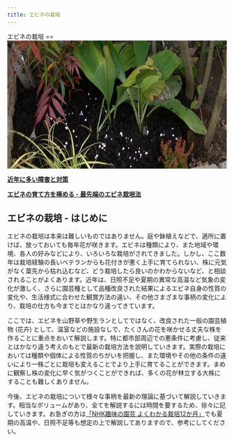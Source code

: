 ```yaml
---
title: エビネの栽培
---
```

<link rel="stylesheet" href="/assets/stylesheets/calanthe.css" />
エビネの栽培
==
<img style="display: block;" src="/assets/images/sai_fir.jpg" width="735" height="294" alt="エビネ (Calanthe) の栽培 - Ranyuen" />

<b><a href="calanthe/recent_failure_and_provision">近年に多い障害と対策</a></b>

<b><a href="calanthe/growings_calanthe_in_the_new_way">エビネの育て方を極める - 最先端のエビネ栽培法</a></b>

## エビネの栽培 - はじめに
エビネの栽培は本来は難しいものではありません。庭や鉢植えなどで、適所に置けば、放っておいても毎年花が咲きます。エビネは種類により、また地域や環境、各人の好みなどにより、いろいろな栽培がされてきました。しかし、ここ数年は栽培経験の長いベテランからも花付きが悪く上手に育てられない、株に元気がなく葉先から枯れ込むなど、どう栽培したら良いのかわからないなど、と相談されることがよくあります。近年は、日照不足や夏期の異常な高温など気象の変化が激しく、さらに園芸種として品種改良された結果によるエビネ自身の性質の変化や、生活様式に合わせた観賞方法の違い、その他さまざまな事柄の変化により、栽培の仕方も今までとはかなり違ってきています。

ここでは、エビネを山野草や野生ランとしてではなく、改良された一般の園芸植物 (花卉) として、温室などの施設なしで、たくさんの花を咲かせる丈夫な株を作ることに重点をおいて解説します。特に都市部周辺での悪条件に考慮し、従来とはかなり違う考えのもとで最新の栽培方法を説明していきます。実際の栽培においては種類や個体による性質のちがいを把握し、また環境やその他の条件の違いにより一株ごとに栽培も変えることでより上手に育てることができます。まめに観察し株の変化に早く気がつくことができれば、多くの花が林立する大株にすることも難しくありません。

今後、エビネの栽培について様々な事柄を最新の理論に基づいて解説していきます。相当なボリュームがあり、全てを解説するには時間を要するため、徐々に記していきます。お急ぎの方は[「NHK趣味の園芸 よくわかる栽培12か月」](https://www.amazon.co.jp/dp/4140402032/)でも夏期の高温や、日照不足等も想定の上で解説してありますので、参考にしてください。

